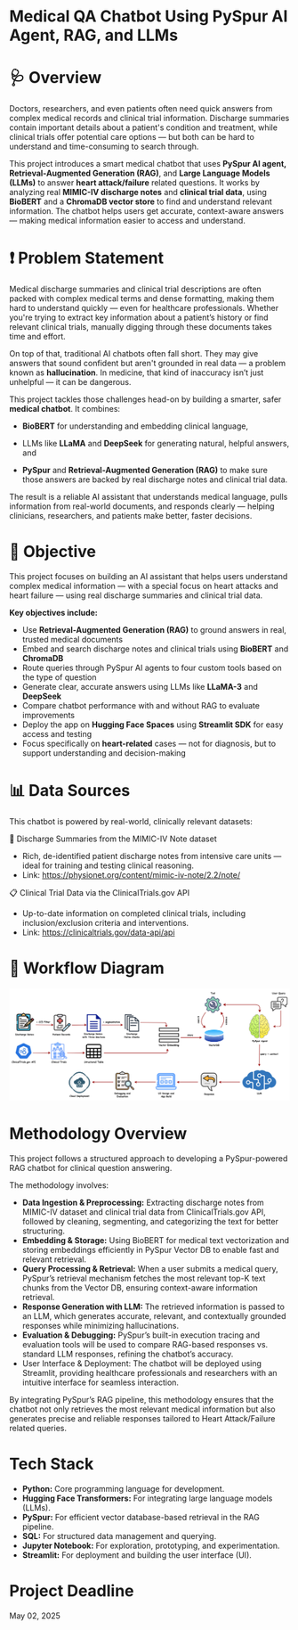 # Medical QA Chatbot Using PySpur AI Agent, RAG, and LLMs

# 🩺 Overview

Doctors, researchers, and even patients often need quick answers from complex medical records and clinical trial information. Discharge summaries contain important details about a patient's condition and treatment, while clinical trials offer potential care options — but both can be hard to understand and time-consuming to search through.

This project introduces a smart medical chatbot that uses **PySpur AI agent, Retrieval-Augmented Generation (RAG)**, and **Large Language Models (LLMs)** to answer **heart attack/failure** related questions. It works by analyzing real **MIMIC-IV discharge notes** and **clinical trial data**, using **BioBERT** and a **ChromaDB vector store** to find and understand relevant information. The chatbot helps users get accurate, context-aware answers — making medical information easier to access and understand.

# ❗ Problem Statement

Medical discharge summaries and clinical trial descriptions are often packed with complex medical terms and dense formatting, making them hard to understand quickly — even for healthcare professionals. Whether you're trying to extract key information about a patient’s history or find relevant clinical trials, manually digging through these documents takes time and effort.

On top of that, traditional AI chatbots often fall short. They may give answers that sound confident but aren't grounded in real data — a problem known as **hallucination**. In medicine, that kind of inaccuracy isn’t just unhelpful — it can be dangerous.

This project tackles those challenges head-on by building a smarter, safer **medical chatbot**. It combines:

- **BioBERT** for understanding and embedding clinical language,

- LLMs like **LLaMA** and **DeepSeek** for generating natural, helpful answers, and

- **PySpur** and **Retrieval-Augmented Generation (RAG)** to make sure those answers are backed by real discharge notes and clinical trial data.

The result is a reliable AI assistant that understands medical language, pulls information from real-world documents, and responds clearly — helping clinicians, researchers, and patients make better, faster decisions.


# 🎯 Objective

This project focuses on building an AI assistant that helps users understand complex medical information — with a special focus on heart attacks and heart failure — using real discharge summaries and clinical trial data.

**Key objectives include:**

- Use **Retrieval-Augmented Generation (RAG)** to ground answers in real, trusted medical documents
- Embed and search discharge notes and clinical trials using **BioBERT** and **ChromaDB**
- Route queries through PySpur AI agents to four custom tools based on the type of question
- Generate clear, accurate answers using LLMs like **LLaMA-3** and **DeepSeek**
- Compare chatbot performance with and without RAG to evaluate improvements
- Deploy the app on **Hugging Face Spaces** using **Streamlit SDK** for easy access and testing
- Focus specifically on **heart-related** cases — not for diagnosis, but to support understanding and decision-making


# 📊 Data Sources

This chatbot is powered by real-world, clinically relevant datasets:

🏥 Discharge Summaries from the MIMIC-IV Note dataset
- Rich, de-identified patient discharge notes from intensive care units — ideal for training and testing clinical reasoning.
- Link: https://physionet.org/content/mimic-iv-note/2.2/note/

📋 Clinical Trial Data via the ClinicalTrials.gov API
- Up-to-date information on completed clinical trials, including inclusion/exclusion criteria and interventions.
- Link: https://clinicaltrials.gov/data-api/api

# 🧭 Workflow Diagram

![Workflow](https://github.com/shibbir-ahmad24/MS-Final-Project-on-LLM-RAG-Powered-Medical-Chatbot/blob/main/Medical-chatbot-workflow.jpg)

# Methodology Overview

This project follows a structured approach to developing a PySpur-powered RAG chatbot for clinical question answering. 

The methodology involves:
- **Data Ingestion & Preprocessing:** Extracting discharge notes from MIMIC-IV dataset and clinical trial data from ClinicalTrials.gov API, followed by cleaning, segmenting, and categorizing the text for better structuring.
- **Embedding & Storage:** Using BioBERT for medical text vectorization and storing embeddings efficiently in PySpur Vector DB to enable fast and relevant retrieval.
- **Query Processing & Retrieval:** When a user submits a medical query, PySpur’s retrieval mechanism fetches the most relevant top-K text chunks from the Vector DB, ensuring context-aware information retrieval.
- **Response Generation with LLM:** The retrieved information is passed to an LLM, which generates accurate, relevant, and contextually grounded responses while minimizing hallucinations.
- **Evaluation & Debugging:** PySpur’s built-in execution tracing and evaluation tools will be used to compare RAG-based responses vs. standard LLM responses, refining the chatbot’s accuracy.
- User Interface & Deployment: The chatbot will be deployed using Streamlit, providing healthcare professionals and researchers with an intuitive interface for seamless interaction.

By integrating PySpur’s RAG pipeline, this methodology ensures that the chatbot not only retrieves the most relevant medical information but also generates precise and reliable responses tailored to Heart Attack/Failure related queries.

# Tech Stack

- **Python:** Core programming language for development.
- **Hugging Face Transformers:** For integrating large language models (LLMs).
- **PySpur:** For efficient vector database-based retrieval in the RAG pipeline.
- **SQL:** For structured data management and querying.
- **Jupyter Notebook:** For exploration, prototyping, and experimentation.
- **Streamlit:** For deployment and building the user interface (UI).

# Project Deadline 

May 02, 2025
